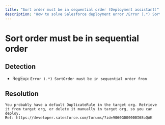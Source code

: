 ```yaml
---
title: "Sort order must be in sequential order (Deployment assistant)"
description: "How to solve Salesforce deployment error /Error (.*) SortOrder must be in sequential order from"
---
```

<!-- markdownlint-disable MD013 -->
# Sort order must be in sequential order

## Detection

- RegExp: `Error (.*) SortOrder must be in sequential order from`

## Resolution

```shell
You probably have a default DuplicateRule in the target org. Retrieve it from target org, or delete it manually in target org, so you can deploy.
Ref: https://developer.salesforce.com/forums/?id=9060G000000I6SoQAK
```
